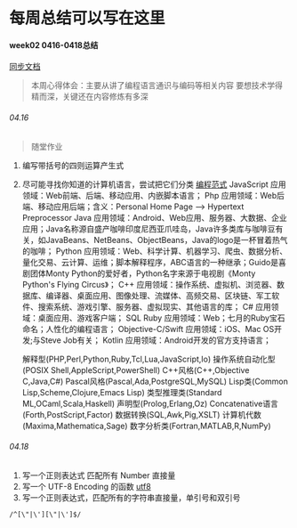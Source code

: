 # 每周总结可以写在这里
#### week02 0416-0418总结
[同步文档](https://juejin.im/editor/posts/5e93d73851882573a67f586c)

> 本周心得体会：主要从讲了编程语言通识与编码等相关内容
  要想技术学得精而深，关键还在内容修炼有多深




###### 04.16
> 随堂作业
1. 编写带括号的四则运算产生式
2. 尽可能寻找你知道的计算机语言，尝试把它们分类
   [编程范式](https://www.info.ucl.ac.be/~pvr/paradigmsDIAGRAMeng108.pdf)
   JavaScript 应用领域：Web前端、后端、移动应用、内嵌脚本语言；
   Php 应用领域：Web后端、移动应用后端；含义：Personal Home Page ——> Hypertext Preprocessor
   Java 应用领域：Android、Web应用、服务器、大数据、企业应用；Java名称源自盛产咖啡印度尼西亚爪哇岛，Java许多类库与咖啡豆有关，如JavaBeans、NetBeans、ObjectBeans，Java的logo是一杯冒着热气的咖啡；
   Python 应用领域：Web、科学计算、机器学习、爬虫、数据分析、量化交易、云计算、运维；脚本解释程序，ABC语言的一种继承；Guido是喜剧团体Monty Python的爱好者，Python名字来源于电视剧《Monty Python's Flying Circus》；
   C++ 应用领域：操作系统、虚拟机、浏览器、数据库、编译器、桌面应用、图像处理、流媒体、高频交易、区块链、军工软件、搜索系统、游戏引擎、服务器、虚拟现实、其他语言的库；
   C# 应用领域：桌面应用、游戏客户端；
   SQL
   Ruby 应用领域：Web；七月的Ruby宝石命名；人性化的编程语言；
   Objective-C/Swift 应用领域：iOS、Mac OS开发;与Steve Job有关；
   Kotlin 应用领域：Android开发的官方支持语言；
   
   解释型(PHP,Perl,Python,Ruby,Tcl,Lua,JavaScript,Io)
   操作系统自动化型(POSIX Shell,AppleScript,PowerShell)
   C++风格(C++,Objective C,Java,C#)
   Pascal风格(Pascal,Ada,PostgreSQL,MySQL)
   Lisp类(Common Lisp,Scheme,Clojure,Emacs Lisp)
   类型推理类(Standard ML,OCaml,Scala,Haskell)
   声明型(Prolog,Erlang,Oz)
   Concatenative语言(Forth,PostScript,Factor)
   数据转换(SQL,Awk,Pig,XSLT)
   计算机代数(Maxima,Mathematica,Sage)
   数字分析类(Fortran,MATLAB,R,NumPy)


###### 04.18
1. 写一个正则表达式 匹配所有 Number 直接量
2. 写一个 UTF-8 Encoding 的函数
[utf8](https://github.com/mathiasbynens/utf8.js/blob/master/utf8.js)
3. 写一个正则表达式，匹配所有的字符串直接量，单引号和双引号
```
/^[\"|\'][\"|\']$/
```
